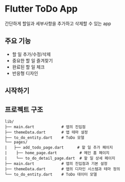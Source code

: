 # Flutter ToDo App

간단하게 할일과 세부사항을 추가하고 삭제할 수 있는 app

## 주요 기능

- 할 일 추가/수정/삭제
- 중요한 할 일 즐겨찾기
- 완료된 할 일 체크
- 반응형 디자인

## 시작하기


## 프로젝트 구조

```
lib/
├── main.dart            # 앱의 진입점
├── themeData.dart       # 앱 테마 설정
├── to_do_entity.dart    # ToDo 모델
└── pages/
|   ├── add_todo_page.dart      # 할 일 추가 페이지
|    ├── home_page.dart          # 메인 홈 페이지
|    └── to_do_detail_page.dart  # 할 일 상세 페이지
├── main.dart            # 앱의 진입점과 기본 설정
├── themeData.dart       # 앱의 디자인 시스템과 테마 정의
└── to_do_entity.dart    # ToDo 데이터 모델

